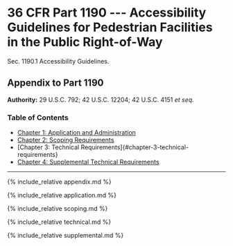 # 36 CFR Part 1190 --- Accessibility Guidelines for Pedestrian Facilities in the Public Right-of-Way 

Sec. 1190.1 Accessibility Guidelines. 

## Appendix to Part 1190

**Authority:** 29 U.S.C. 792; 42 U.S.C. 12204; 42 U.S.C. 4151 _et seq._

### Table of Contents

- [Chapter 1: Application and Administration](#chapter-1-application-and-administration)
- [Chapter 2: Scoping Requirements](#chapter-2-scoping-requirements)
- [Chapter 3: Technical Requirements]{#chapter-3-technical-requirements}
- [Chapter 4: Supplemental Technical Requirements](chapter-4-supplemental-technical-requirements)

---

{% include_relative appendix.md %}

{% include_relative application.md %}

{% include_relative scoping.md %}

{% include_relative technical.md %}

{% include_relative supplemental.md %}
